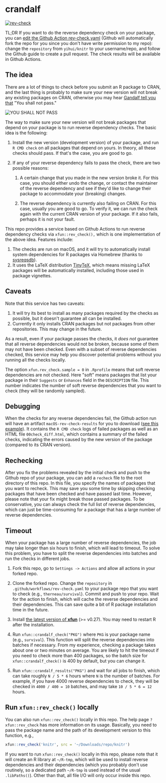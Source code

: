 # crandalf

[![rev-check](https://github.com/yihui/crandalf/workflows/rev-check/badge.svg)](https://github.com/yihui/crandalf/actions)

TL;DR If you want to do the reverse dependency check on your package, you can
[edit the Github Action
rev-check.yaml](https://github.com/yihui/crandalf/edit/master/.github/workflows/rev-check.yaml)
(Github will automatically fork the repo for you since you don't have write
permission to my repo): change the `repository` from `yihui/knitr` to your
username/repo, and follow the Github guide to create a pull request. The check
results will be available in Github Actions.

## The idea

There are a lot of things to check before you submit an R package to CRAN, and
the last thing is probably to make sure your new version will not break any
existing packages on CRAN, otherwise you may hear [Gandalf tell you
that](http://youtu.be/V4UfAL9f74I) "You shall not pass."

![YOU SHALL NOT PASS](https://i.imgur.com/3mdv0k9.jpg)

The way to make sure your new version will not break packages that depend on
your package is to run reverse dependency checks. The basic idea is the
following:

1.  Install the new version (development version) of your package, and run
    `R CMD check` on all packages that depend on yours. In theory, all these
    checks should pass. If that's the case, you are good to go.

2.  If any of your reverse dependency fails to pass the check, there are two
    possible reasons:

    1.  A certain change that you made in the new version broke it. For this
        case, you should either undo the change, or contact the maintainer of
        the reverse dependency and see if they'd like to change their package to
        accommodate your (breaking) changes.

    2.  The reverse dependency is currently also failing on CRAN. For this case,
        usually you are good to go. To verify it, we can run the check again
        with the current CRAN version of your package. If it also fails, perhaps
        it is not your fault.

This repo provides a service based on Github Actions to run reverse dependency
checks via `xfun::rev_check(),` which is one implementation of the above idea.
Features include:

1.  The checks are run on macOS, and it will try to automatically install system
    dependencies for R packages via Homebrew (thanks to
    [sysreqsdb](https://github.com/r-hub/sysreqsdb)).
2.  It uses the LaTeX distribution [TinyTeX](https://github.com/yihui/tinytex),
    which means missing LaTeX packages will be automatically installed,
    including those used in package vignettes.

## Caveats

Note that this service has two caveats:

1.  It will try its best to install as many packages required by the checks as
    possible, but it doesn't guarantee all can be installed.
2.  Currently it only installs CRAN packages but not packages from other
    repositories. This may change in the future.

As a result, even if your package passes the checks, it *does not* guarantee
that all reverse dependencies would not be broken, because some of them may not
have been checked. Even with a subset of reverse dependencies checked, this
service may help you discover potential problems without you running all the
checks locally.

The option `xfun.rev_check.sample = 0` in `.Rprofile` means that soft reverse
dependencies are not checked. Here "soft" means packages that list your package
in their `Suggests` or `Enhances` field in the `DESCRIPTION` file. This number
indicates the number of soft reverse dependencies that you want to check (they
will be randomly sampled).

## Debugging

When the checks for any reverse dependencies fail, the Github action run will
have an artifact `macOS-rev-check-results` for you to download ([see this
example](https://github.com/yihui/crandalf/actions/runs/641478391)). It contains
the `R CMD check` logs of failed packages as well as an HTML file
`00check_diff.html`, which contains a summary of the failed checks, indicating
the errors caused by the new version of the package (compared to its CRAN
version).

## Rechecking

After you fix the problems revealed by the initial check and push to the Github
repo of your package, you can add a `recheck` file to the root directory of this
repo. In this file, you specify the names of packages that you want to recheck.
This may save you some time by skipping checking packages that have been checked
and have passed last time. However, please note that your fix might break those
passed packages. To be conservative, you can always check the full list of
reverse dependencies, which can just be time-consuming for a package that has a
large number of reverse dependencies.

## Timeout

When your package has a large number of reverse dependencies, the job may take
longer than six hours to finish, which will lead to timeout. To solve this
problem, you have to split the reverse dependencies into batches and run the
checks in different jobs.

1.  Fork this repo, go to `Settings -> Actions` and allow all actions in your
    forked repo.

2.  Clone the forked repo. Change the `repository` in
    `.github/workflows/rev-check.yaml` to your package repo that you want to
    check (e.g., `therneau/survival`). Commit and push to your repo. Wait for
    the action to finish, which will cache the reverse dependencies and their
    dependencies. This can save quite a bit of R package installation time in
    the future.

3.  Install [the latest version of **xfun**](https://github.com/yihui/xfun#xfun)
    (>= v0.27). You may need to restart R after the installation.

4.  Run `xfun::crandalf_check("PKG")` where `PKG` is your package name (e.g.,
    `survival`). This function will split the reverse dependencies into batches
    if necessary. From my experience, checking a package takes about one or two
    minutes on average. You are likely to hit the timeout if you need to check
    more than 400 packages, so the batch size for `xfun::crandalf_check()` is
    400 by default, but you can change it.

5.  Run `xfun::crandalf_results("PKG")` and wait for all jobs to finish, which
    can take roughly `N / 5 * 6` hours where `N` is the number of batches. For
    example, if you have 4000 reverse dependencies to check, they will be
    checked in `4000 / 400 = 10` batches, and may take `10 / 5 * 6 = 12` hours.

## Run `xfun::rev_check()` locally

You can also run `xfun::rev_check()` locally in this repo. The help page
`?xfun::rev_check` has more information on its usage. Basically, you need to
pass the package name and the path of its development version to this function,
e.g.,

``` r
xfun::rev_check('knitr', src = '~/Downloads/repo/knitr')
```

If you want to run `xfun::rev_check()` locally in this repo, please note that it
will create an R library at `~/R-tmp`, which will be used to install reverse
dependencies and their dependencies (which you probably don't use routinely, so
a dedicated path `~/R-tmp` is used instead of the usual `.libPaths()`). Other
than that, all file I/O will only occur inside this repo.
